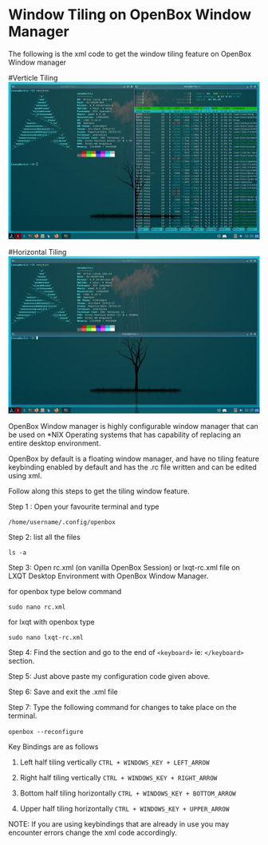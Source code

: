 # Window Tiling on OpenBox Window Manager
The following is the xml code to get the window tiling feature on OpenBox Window manager

#Verticle Tiling
![alt text](https://raw.githubusercontent.com/geeknozy/OpenBox-Window-Tiling-.rc-file/main/verticle_tile.jpg)

#Horizontal Tiling
![alt text](https://raw.githubusercontent.com/geeknozy/OpenBox-Window-Tiling-.rc-file/main/horizontal_tile.jpg)


OpenBox Window manager is highly configurable window manager that can be used on *NIX Operating systems that has capability of replacing an entire desktop environment.

OpenBox by default is a floating window manager, and have no tiling feature keybinding enabled by default and has the .rc file written and can be edited using xml.

Follow along this steps to get the tiling window feature.

Step 1 : Open your favourite terminal and type 

```
/home/username/.config/openbox
```

Step 2: list all the files

```
ls -a
```

Step 3: Open rc.xml (on vanilla OpenBox Session) or lxqt-rc.xml file on LXQT Desktop Environment with OpenBox Window Manager.

for openbox type below command
```
sudo nano rc.xml
```

for lxqt with openbox type 
```
sudo nano lxqt-rc.xml
```

Step 4: Find the <keyboard> section and go to the end of ```<keyboard>``` ie: ```</keyboard>``` section.

Step 5: Just above </keyboard> paste my configuration code given above.

Step 6: Save and exit the .xml file

Step 7: Type the following command for changes to take place on the terminal.

```openbox --reconfigure```

Key Bindings are as follows

1. Left half tiling vertically
```CTRL + WINDOWS_KEY + LEFT_ARROW```

2. Right half tiling vertically
```CTRL + WINDOWS_KEY + RIGHT_ARROW```

3. Bottom half tiling horizontally
```CTRL + WINDOWS_KEY + BOTTOM_ARROW```

4. Upper half tiling horizontally
```CTRL + WINDOWS_KEY + UPPER_ARROW```

NOTE: If you are using keybindings that are already in use you may encounter errors change the xml code accordingly.
